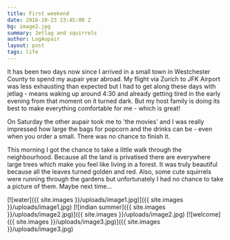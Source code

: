 ```yaml
---
title: First weekend
date: 2016-10-23 23:45:00 Z
bg: image2.jpg
summary: Jetlag and squirrels
author: LogAupair
layout: post
tags: life
---
```


It has been two days now since I arrived in a small town in Westchester County to spend my aupair year abroad. My flight via Zurich to JFK Airport was less exhausting than expected but I had to get along these days with jetlag - means waking up around 4:30 and already getting tired in the early evening from that moment on it turned dark.
But my host family is doing its best to make everything comfortable for me - which is great!

On Saturday the other aupair took me to 'the movies' and I was really impressed how large the bags for popcorn and the drinks can be - even when you order a small. There was no chance to finish it.

This morning I got the chance to take a little walk through the neighbourhood. Because all the land is privatised there are everywhere large trees which make you feel like living in a forest. It was truly beautiful because all the leaves turned golden and red. Also, some cute squirrels were running through the gardens but unfortunately I had no chance to take a picture of them. Maybe next time…

[![water]({{ site.images }}/uploads/image1.jpg)]({{ site.images }}/uploads/image1.jpg)
[![indian summer]({{ site.images }}/uploads/image2.jpg)]({{ site.images }}/uploads/image2.jpg)
[![welcome]({{ site.images }}/uploads/image3.jpg)]({{ site.images }}/uploads/image3.jpg)
